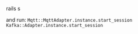 rails s

and run:
`
Mqtt::MqttAdapter.instance.start_session
Kafka::Adapter.instance.start_session
`
